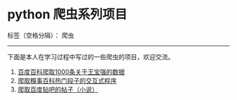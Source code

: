 # python 爬虫系列项目

标签（空格分隔）： 爬虫　

---
下面是本人在学习过程中写过的一些爬虫的项目，欢迎交流。

 1. [百度百科爬取1000条关于王宝强的数据][1]
 2. [爬取糗事百科热门段子的交互式程序][2]
 3. [爬取百度贴吧的帖子（小说）][3]


  [1]: /imooc_scrap/baike_1000data.md
  [2]: /QiuShiBaiKe/qsbk.md
  [3]: /BaiduTieBa/tieba.md
